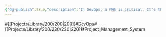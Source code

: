 ```yaml
---
{"dg-publish":true,"description":"In DevOps, a PMS is critical. It's the category where you think about how to start, manage, and efficiently lead projects. For example, Jira","permalink":"/projects/library/200/220/220/","dgPassFrontmatter":true,"noteIcon":"0","created":"2024-04-09T14:54:04.253+09:00","updated":"2024-06-20T02:27:16.677+09:00"}
---
```


#[[Projects/Library/200/200\|200]]#DevOps#[[Projects/Library/200/220/220\|220]]#Project_Management_System